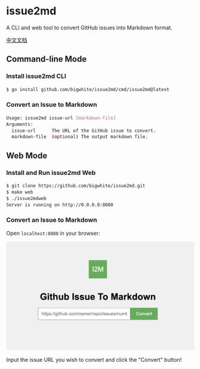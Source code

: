 # issue2md

A CLI and web tool to convert GitHub issues into Markdown format.

[中文文档](./README-zh.md)

## Command-line Mode

### Install issue2md CLI

```bash
$ go install github.com/bigwhite/issue2md/cmd/issue2md@latest
```

### Convert an Issue to Markdown

```bash
Usage: issue2md issue-url [markdown-file]
Arguments:
  issue-url      The URL of the GitHub issue to convert.
  markdown-file  (optional) The output markdown file.
```

## Web Mode

### Install and Run issue2md Web

```bash
$ git clone https://github.com/bigwhite/issue2md.git
$ make web
$ ./issue2mdweb
Server is running on http://0.0.0.0:8080
```

### Convert an Issue to Markdown

Open `localhost:8080` in your browser:

![Screenshot](./screen-snapshot.png)

Input the issue URL you wish to convert and click the "Convert" button!
